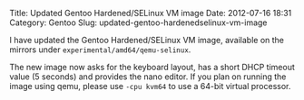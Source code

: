 Title: Updated Gentoo Hardened/SELinux VM image
Date: 2012-07-16 18:31
Category: Gentoo
Slug: updated-gentoo-hardenedselinux-vm-image

I have updated the Gentoo Hardened/SELinux VM image, available on the
mirrors under `experimental/amd64/qemu-selinux`.

The new image now asks for the keyboard layout, has a short DHCP timeout
value (5 seconds) and provides the nano editor. If you plan on running
the image using qemu, please use `-cpu kvm64` to use a 64-bit virtual
processor.

